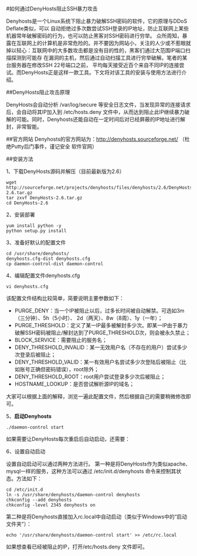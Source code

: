 <!-- tag: 云主机 vps linux -->
<!-- --- title: 如何通过DenyHosts阻止SSH暴力攻击 -->
#如何通过DenyHosts阻止SSH暴力攻击

Denyhosts是一个Linux系统下阻止暴力破解SSH密码的软件，它的原理与DDoS Deflate类似，可以 自动拒绝过多次数尝试SSH登录的IP地址，防止互联网上某些机器常年破解密码的行为，也可以防止黑客对SSH密码进行穷举。 众所周知，暴露在互联网上的计算机是非常危险的。并不要因为网站小，关注的人少或不惹眼就 掉以轻心：互联网中的大多数攻击都是没有目的性的，黑客们通过大范围IP端口扫描探测到可能存 在漏洞的主机，然后通过自动扫描工具进行穷举破解。笔者的某台服务器在修改SSH 22号端口之前， 平均每天接受近百个来自不同IP的连接尝试。而DenyHosts正是这样一款工具。下文将对该工具的安装与使用方法进行介绍。 
 
##DenyHosts阻止攻击原理 

 
DenyHosts会自动分析 /var/log/secure 等安全日志文件，当发现异常的连接请求后，会自动将其IP加入到 /etc/hosts.deny 文件中，从而达到阻止此IP继续暴力破解的可能。同时，Denyhosts还能自动在一定时间后对已经屏蔽的IP地址进行解封，非常智能。 
  
##官方网站 
Denyhosts的官方网站为：http://denyhosts.sourceforge.net/ （杜绝Putty后门事件，谨记安全 
软件官网） 
 
##安装方法
 
1、下载DenyHosts源码并解压（目前最新版为2.6）

    wget http://sourceforge.net/projects/denyhosts/files/denyhosts/2.6/DenyHosts-2.6.tar.gz 
    tar zxvf DenyHosts-2.6.tar.gz 
    cd DenyHosts-2.6 
    
2、安装部署 
    
    yum install python -y 
    python setup.py install 

3、准备好默认的配置文件 

    cd /usr/share/denyhosts/ 
    denyhosts.cfg-dist denyhosts.cfg 
    cp daemon-control-dist daemon-control 
    
4、编辑配置文件denyhosts.cfg 

    vi denyhosts.cfg 

该配置文件结构比较简单，简要说明主要参数如下： 

*  PURGE_DENY：当一个IP被阻止以后，过多长时间被自动解禁。可选如3m（三分钟）、5h（5小时）、 2d（两天）、8w（8周）、1y（一年）； 
*  PURGE_THRESHOLD：定义了某一IP最多被解封多少次。即某一IP由于暴力破解SSH密码被阻止/解封达到了PURGE_THRESHOLD次，则会被永久禁止； 
*  BLOCK_SERVICE：需要阻止的服务名； 
*  DENY_THRESHOLD_INVALID：某一无效用户名（不存在的用户）尝试多少次登录后被阻止； 
*  DENY_THRESHOLD_VALID：某一有效用户名尝试多少次登陆后被阻止（比如账号正确但密码错误），root除外； 
*  DENY_THRESHOLD_ROOT：root用户尝试登录多少次后被阻止； 
*  HOSTNAME_LOOKUP：是否尝试解析源IP的域名； 

大家可以根据上面的解释，浏览一遍此配置文件，然后根据自己的需要稍微修改即可。 

5、**启动Denyhosts** 
 
    ./daemon-control start 

如果需要让DenyHosts每次重启后自动启动，还需要： 

6、设置自动启动 

设置自动启动可以通过两种方法进行。 第一种是将DenyHosts作为类似apache、mysql一样的服务，这种方法可以通过 /etc/init.d/denyhosts  命令来控制其状态。方法如下： 

    cd /etc/init.d 
    ln -s /usr/share/denyhosts/daemon-control denyhosts 
    chkconfig --add denyhosts 
    chkconfig -level 2345 denyhosts on 
  
第二种是将Denyhosts直接加入rc.local中自动启动（类似于Windows中的“启动文件夹”）： 

 
    echo '/usr/share/denyhosts/daemon-control start' >> /etc/rc.local 

如果想查看已经被阻止的IP，打开/etc/hosts.deny 文件即可。 